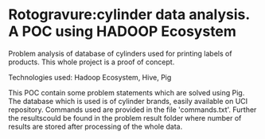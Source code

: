 # Rotogravure:cylinder data analysis. A POC using HADOOP Ecosystem
Problem analysis of database of cylinders used for printing  labels of products. This whole project is a proof of concept.

Technologies used:
Hadoop Ecosystem,
Hive,
Pig

This POC contain some problem statements which are solved using Pig. The database which is used is of cylinder brands, easily available on UCI repository. Commands used are provided in the file 'commands.txt'.
Further the resultscould be found in the problem result folder where number of results are stored after processing of the whole  data.
